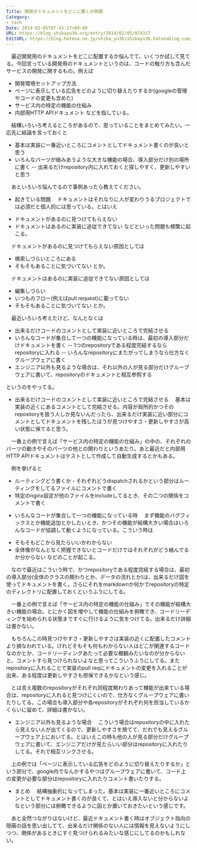 ```yaml
---
Title: 開発のドキュメントをどこに置くか問題
Category:
- tech
Date: 2014-02-05T07:43:17+09:00
URL: https://blog.shibayu36.org/entry/2014/02/05/074317
EditURL: https://blog.hatena.ne.jp/shiba_yu36/shibayu36.hatenablog.com/atom/entry/12921228815717847082
---
```


　最近開発用のドキュメントをどこに配置するか悩んでて、いくつか試して見てる。今回言っている開発用のドキュメントというのは、コードの触り方も含んだサービスの開発に関するもの。例えば
- 開発環境セットアップ方法
- ページに表示している広告をどのように切り替えたりするか(googleの管理やコードの変更も含めた)
- サービス内の特定の機能の仕組み
- 内部用HTTP APIドキュメント
などを指している。


　結構いろいろ考えるところがあるので、思っていることをまとめてみたい。一応先に結論を言っておくと
- 基本は実装に一番近いところにコメントとしてドキュメント書くのが良いと思う
- いろんなパーツが絡みあうような大きな機能の場合、導入部分だけ別の場所に書く
-- 出来るだけrepository内に入れておくと探しやすく、更新しやすいと思う

　あといろいろ悩んでるので事例あったら教えてください。


* 起きている問題
　ドキュメントはそれなりに人が変わりうるプロジェクトでは必須だと個人的には思っている。とはいえ
- ドキュメントがあるのに見つけてもらえない
- ドキュメントはあるのに実装に追従できてない
などといった問題も頻繁に起こる。

　ドキュメントがあるのに見つけてもらえない原因としては
- 検索しづらいところにある
- そもそもあることに気づいてない
とか。

　ドキュメントはあるのに実装に追従できてない原因としては
- 編集しづらい
- いつものフロー(例えばpull request)に載ってない
- そもそもあることに気づいてない
とか。


　最近いろいろ考えたけど、なんとなくは
- 出来るだけコードのコメントとして実装に近いところで完結させる
- いろんなコードが集合して一つの機能になっている時は、最初の導入部分だけドキュメントを書く
-- 1つのrepositoryである程度完結するならrepositoryに入れる
-- いろんなrepositoryにまたがってしまうなら仕方なくグループウェアに書く
- エンジニア以外も見るような場合は、それ以外の人が見る部分だけグループウェアに書いて、repositoryのドキュメントと相互参照する

というのをやってる。


* 出来るだけコードのコメントとして実装に近いところで完結させる
　基本は実装の近くにあるコメントとして完結させる。内容が局所的かつそのrepositoryを扱う人しか見ないんだったら、出来るだけ実装に近い部分にコメントとしてドキュメントを残したほうが見つけやすさ・更新しやすさが高い状態に保てると思う。

　一番上の例で言えば「サービス内の特定の機能の仕組み」の中の、それぞれのパーツの動きやそのパーツの他との関わりというあたり。あと最近だと内部用HTTP APIドキュメントはテストとして作成して自動生成するとかもある。

　例を挙げると
- ルーティングどう書くか・それぞれどうdispatchされるかという部分はルーティングをしてるファイルにコメントで書く
- 特定のnginx設定が他のファイルをincludeしてるとき、その二つの関係をコメントで書く


* いろんなコードが集合して一つの機能になっている時
　まず機能のバグフィックスとか機能追加とかしたいとき、かつその機能が結構大きい場合はいろんなコードが協調して動くようになっている。こういう時は
- そもそもどこから見たらいいかわからない
- 全体像がなんとなく把握できないとコードだけではそれぞれがどう絡んでるか分からない
などのことが起こる。


　なので最近はこういう時で、かつrepositoryである程度完結する場合は、最初の導入部分(全体のクラスの関わりとか、データの流れとか)は、出来るだけ図を使ってドキュメントを書く。さらにそれをmarkdownか何かでrepositoryの特定のディレクトリに配置しておくというふうにしてる。

　一番上の例で言えば「サービス内の特定の機能の仕組み」でその機能が結構大きい機能の場合。とにかく図を増やして機能の仕組みを俯瞰でき、コードリーディングを始められる状態まですぐに行けるように気をつけてる。出来るだけ詳細は書かない。

　もちろんこの時見つけやすさ・更新しやすさは実装の近くに配置したコメントより損なわれている。けれどそもそも何もわからない人はどこが関連するコードなのかとか、コードリーディングあたって必要な概観みたいなのが分からないと、コメントすら見つけられないよなと思ってこういうふうにしてる。またrepositoryに入れることで実装のpull reqにドキュメントの変更を入れることが出来、ある程度は更新しやすさも担保できるかなという感じ。


　とは言え複数のrepositoryがそれぞれ同程度関わりあって機能が出来ている場合は、repositoryに入れると見つけにくいので、仕方なくグループウェアに書いたりしてる。この場合も導入部分や各repositoryがそれぞれ何を担当しているかくらいに留めて、詳細は書かない。


* エンジニア以外も見るような場合
　こういう場合はrepositoryの中に入れたら見えない人が出てくるので、更新しやすさを捨てて、だれでも見えるグループウェア上においてる。とはいえこの時も他の人が見る部分だけグループウェアに書いて、エンジニアだけが見たらいい部分はrepositoryに入れたりしてる。それで相互リンクさせる。

　上の例では「ページに表示している広告をどのように切り替えたりするか」という部分で、google内でなんかするやつはグループウェアに書いて、コード上の変更が必要な部分はrepositoryに入れたりコメント書いたりする。


* まとめ
　結構抽象的になってしまった。基本は実装に一番近いところにコメントとしてドキュメント書くのが良くて、とはいえ導入ないと分からないよなという部分には俯瞰できるように図とか置いておきたいという感じです。

　あと全然つながりはないけど、最近ドキュメント書く時はオブジェクト指向の隠蔽の話を思い出してて、出来るだけ関係のない人には情報を見えないようにしつつ、関係があるときにすぐ見つけられるみたいな感じにしてるのかもしれない。
